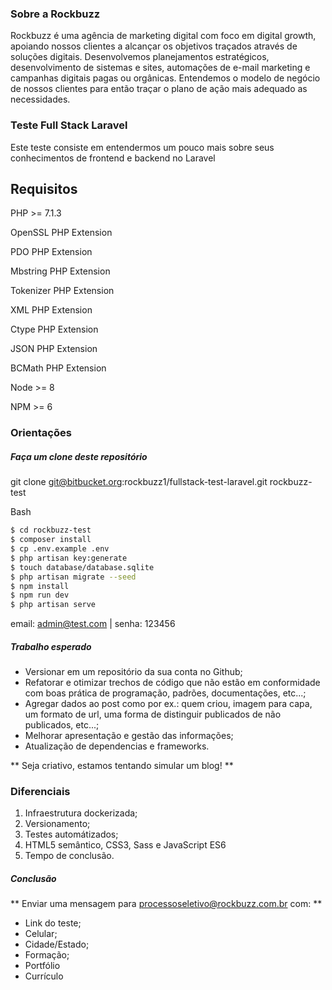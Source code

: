 ### Sobre a Rockbuzz
Rockbuzz é uma agência de marketing digital com foco em digital growth, apoiando nossos clientes a alcançar os objetivos traçados através de soluções digitais.
Desenvolvemos planejamentos estratégicos, desenvolvimento de sistemas e sites, automações de e-mail marketing e campanhas digitais pagas ou orgânicas.
Entendemos o modelo de negócio de nossos clientes para então traçar o plano de ação mais adequado as necessidades.

### Teste Full Stack Laravel
Este teste consiste em entendermos um pouco mais sobre seus conhecimentos de frontend e backend no Laravel

## Requisitos

PHP >= 7.1.3

OpenSSL PHP Extension

PDO PHP Extension

Mbstring PHP Extension

Tokenizer PHP Extension

XML PHP Extension

Ctype PHP Extension

JSON PHP Extension

BCMath PHP Extension

Node >= 8

NPM >= 6

### Orientações

##### Faça um clone deste repositório

git clone git@bitbucket.org:rockbuzz1/fullstack-test-laravel.git rockbuzz-test

Bash
```bash
$ cd rockbuzz-test
$ composer install
$ cp .env.example .env
$ php artisan key:generate
$ touch database/database.sqlite
$ php artisan migrate --seed
$ npm install
$ npm run dev
$ php artisan serve 
```
email: admin@test.com | senha: 123456
 
##### Trabalho esperado

 - Versionar em um repositório da sua conta no Github;
 - Refatorar e otimizar trechos de código que não estão em conformidade com boas prática de programação, padrões, documentações, etc...;
 - Agregar dados ao post como por ex.: quem criou, imagem para capa, um formato de url, uma forma de distinguir publicados de não publicados, etc...; 
 - Melhorar apresentação e gestão das informações;
 - Atualização de dependencias e frameworks.

** Seja criativo, estamos tentando simular um blog! **

### Diferenciais

1. Infraestrutura dockerizada; 
2. Versionamento;
3. Testes automátizados;
4. HTML5 semântico, CSS3, Sass e JavaScript ES6
5. Tempo de conclusão.

##### Conclusão 

** Enviar uma mensagem para processoseletivo@rockbuzz.com.br com: **

 - Link do teste;
 - Celular;
 - Cidade/Estado;
 - Formação;
 - Portfólio
 - Currículo